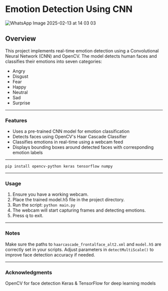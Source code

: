 # Emotion Detection Using CNN
![WhatsApp Image 2025-02-13 at 14 03 03](https://github.com/user-attachments/assets/e5570c2c-89f9-41ad-bd41-ef415b265250)


## Overview
This project implements real-time emotion detection using a Convolutional Neural Network (CNN) and OpenCV. The model detects human faces and classifies their emotions into seven categories:

- Angry
- Disgust
- Fear
- Happy
- Neutral
- Sad
- Surprise

------------



### Features
- Uses a pre-trained CNN model for emotion classification
- Detects faces using OpenCV's Haar Cascade Classifier
- Classifies emotions in real-time using a webcam feed
- Displays bounding boxes around detected faces with corresponding emotion labels


------------

`pip install opencv-python keras tensorflow numpy`

------------



### Usage
1. Ensure you have a working webcam.
2. Place the trained model.h5 file in the project directory.
3. Run the script:
`python main.py`
4. The webcam will start capturing frames and detecting emotions.
5. Press q to exit.

------------
### Notes
Make sure the paths to `haarcascade_frontalface_alt2.xml` and `model.h5` are correctly set in your scripts.
Adjust parameters in `detectMultiScale()` to improve face detection accuracy if needed.

------------


### Acknowledgments
OpenCV for face detection
Keras & TensorFlow for deep learning models


